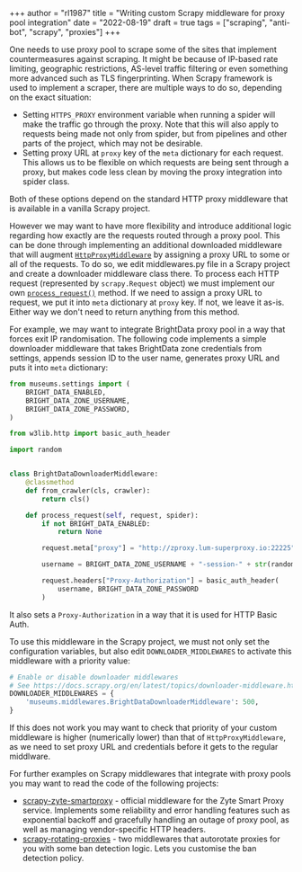 +++
author = "rl1987"
title = "Writing custom Scrapy middleware for proxy pool integration"
date = "2022-08-19"
draft = true
tags = ["scraping", "anti-bot", "scrapy", "proxies"]
+++

One needs to use proxy pool to scrape some of the sites that implement countermeasures
against scraping. It might be because of IP-based rate limiting, geographic restrictions,
AS-level traffic filtering or even something more advanced such as TLS fingerprinting.
When Scrapy framework is used to implement a scraper, there are multiple
ways to do so, depending on the exact situation:

* Setting `HTTPS_PROXY` environment variable when running a spider will make the traffic
go through the proxy. Note that this will also apply to requests being made not only from
spider, but from pipelines and other parts of the project, which may not be desirable.
* Setting proxy URL at `proxy` key of the `meta` dictionary for each request. This allows
us to be flexible on which requests are being sent through a proxy, but makes code less 
clean by moving the proxy integration into spider class.

Both of these options depend on the standard HTTP proxy middleware that is available
in a vanilla Scrapy project.

However we may want to have more flexibility and introduce additional logic regarding
how exactly are the requests routed through a proxy pool. This can be done through 
implementing an additional downloaded middleware that will augment
[`HttpProxyMiddleware`](https://docs.scrapy.org/en/latest/topics/downloader-middleware.html?highlight=HttpProxyMiddleware#module-scrapy.downloadermiddlewares.httpproxy)
by assigning a proxy URL to some or all of the requests. To do so, we edit middlewares.py
file in a Scrapy project and create a downloader middleware class there.
To process each HTTP request (represented by `scrapy.Request` object) we must
implement our own [`process_request()`](https://docs.scrapy.org/en/latest/topics/downloader-middleware.html?highlight=HttpProxyMiddleware#scrapy.downloadermiddlewares.DownloaderMiddleware.process_request) method. If we need to assign a proxy URL to request, we put it into `meta` dictionary
at `proxy` key. If not, we leave it as-is. Either way we don't need to return anything
from this method.

For example, we may want to integrate BrightData proxy pool in a way that forces exit IP
randomisation. The following code implements a simple downloader middleware that
takes BrightData zone credentials from settings, appends session ID to the user name,
generates proxy URL and puts it into `meta` dictionary:

```python
from museums.settings import (
    BRIGHT_DATA_ENABLED,
    BRIGHT_DATA_ZONE_USERNAME,
    BRIGHT_DATA_ZONE_PASSWORD,
)

from w3lib.http import basic_auth_header

import random


class BrightDataDownloaderMiddleware:
    @classmethod
    def from_crawler(cls, crawler):
        return cls()

    def process_request(self, request, spider):
        if not BRIGHT_DATA_ENABLED:
            return None

        request.meta["proxy"] = "http://zproxy.lum-superproxy.io:22225"

        username = BRIGHT_DATA_ZONE_USERNAME + "-session-" + str(random.random())

        request.headers["Proxy-Authorization"] = basic_auth_header(
            username, BRIGHT_DATA_ZONE_PASSWORD
        )


```

It also sets a `Proxy-Authorization` in a way that it is used for HTTP Basic Auth.

To use this middleware in the Scrapy project, we must not only set the configuration variables,
but also edit `DOWNLOADER_MIDDLEWARES` to activate this middleware with a priority value:

```python
# Enable or disable downloader middlewares
# See https://docs.scrapy.org/en/latest/topics/downloader-middleware.html
DOWNLOADER_MIDDLEWARES = {
    'museums.middlewares.BrightDataDownloaderMiddleware': 500,
}
```

If this does not work you may want to check that priority of your custom middleware is higher
(numerically lower) than that of `HttpProxyMiddleware`, as we need to set proxy URL and 
credentials before it gets to the regular middlware.

For further examples on Scrapy middlewares that integrate with proxy pools you may
want to read the code of the following projects:

* [scrapy-zyte-smartproxy](https://github.com/scrapy-plugins/scrapy-zyte-smartproxy) - official
middleware for the Zyte Smart Proxy service. Implements some reliability and error handling
features such as exponential backoff and gracefully handling an outage of proxy pool, as well
as managing vendor-specific HTTP headers.
* [scrapy-rotating-proxies](https://github.com/TeamHG-Memex/scrapy-rotating-proxies) - two
middlewares that autorotate proxies for you with some ban detection logic. Lets you customise
the ban detection policy.


